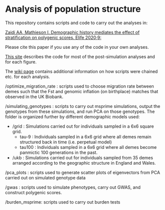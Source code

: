 # Analysis of population structure

This repository contains scripts and code to carry out the analyses in:

[Zaidi AA, Mathieson I. Demographic history mediates the effect of stratification on polygenic scores. Elife 2020;9:](https://elifesciences.org/articles/61548)

Please cite this paper if you use any of the code in your own analyses.

[This site](https://arslan-zaidi.github.io/popstructure/) describes the code for most of the post-simulation analyses and for each figure.

The [wiki page](https://github.com/Arslan-Zaidi/popstructure/wiki) contains additional information on how scripts were chained etc. for each analysis.

/optimize_migration_rate : scripts used to choose migration rate between demes such that the Fst and genomic inflation (on birthplace) matches that observed in the UK Biobank.

/simulating_genotypes : scripts to carry out msprime simulations, output the genotypes from these simulations, and run PCA on those genotypes. The folder is organized further by different demographic models used:
  - /grid : Simulations carried out for individuals sampled in a 6x6 square grid.
    - tau-9 : Individuals sampled in a 6x6 grid where all demes remain structured back in time (i.e. perpetual model)
    - tau100 : Individuals sampled in a 6x6 grid where all demes become panmictic 100 generations in the past.
  - /ukb : Simulations carried out for individuals sampled from 35 demes arranged according to the geographic structure in England and Wales.

/pca_plots : scripts used to generate scatter plots of eigenvectors from PCA carried out on simulated genotype data

/gwas : scripts used to simulate phenotypes, carry out GWAS, and construct polygenic scores.

/burden_msprime: scripts used to carry out burden tests
